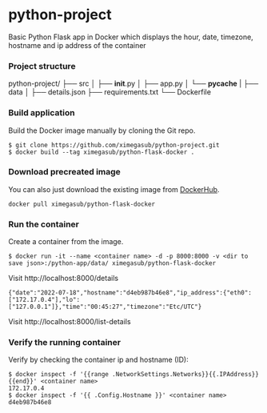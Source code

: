 # python-project
Basic Python Flask app in Docker which displays the hour, date, timezone, hostname and ip address of the container

### Project structure
python-project/
├── src
│   ├── __init__.py
│   ├── app.py
│   └── __pycache__
|   ├── data
│   ├── details.json
├── requirements.txt
└── Dockerfile

### Build application
Build the Docker image manually by cloning the Git repo.
```
$ git clone https://github.com/ximegasub/python-project.git
$ docker build --tag ximegasub/python-flask-docker .
```

### Download precreated image
You can also just download the existing image from [DockerHub](https://hub.docker.com/r/ximegasub/python-flask-docker/).
```
docker pull ximegasub/python-flask-docker
```

### Run the container
Create a container from the image.
```
$ docker run -it --name <container name> -d -p 8000:8000 -v <dir to save json>:/python-app/data/ ximegasub/python-flask-docker
```

Visit http://localhost:8000/details
```
{"date":"2022-07-18","hostname":"d4eb987b46e8","ip_address":{"eth0":["172.17.0.4"],"lo":["127.0.0.1"]},"time":"00:45:27","timezone":"Etc/UTC"} 
```
Visit http://localhost:8000/list-details

### Verify the running container
Verify by checking the container ip and hostname (ID):
```
$ docker inspect -f '{{range .NetworkSettings.Networks}}{{.IPAddress}}{{end}}' <container name>
172.17.0.4
$ docker inspect -f '{{ .Config.Hostname }}' <container name>
d4eb987b46e8
```

